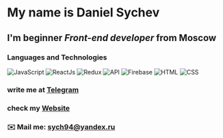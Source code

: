 # My name is **Daniel Sychev**
## I'm beginner *Front-end developer* from Moscow

### Languages and Technologies 
![JavaScript](https://img.shields.io/badge/-JavaScript-090909?style=for-the-badge&logo=JavaScript)
![ReactJs](https://img.shields.io/badge/-ReactJs-090909?style=for-the-badge&logo=React)
![Redux](https://img.shields.io/badge/-Redux-090909?style=for-the-badge&logo=Redux)
![API](https://img.shields.io/badge/-REST&#032;API-090909?style=for-the-badge)
![Firebase](https://img.shields.io/badge/-Firebase-090909?style=for-the-badge&logo=Firebase)
![HTML](https://img.shields.io/badge/-HTML-090909?style=for-the-badge&logo=html5)
![CSS](https://img.shields.io/badge/-CSS-090909?style=for-the-badge&logo=css3)


### write me at [Telegram](https://t.me/SeeYou776)
### check my [Website](https://t.me/SeeYou776)

### ✉️ Mail me: sych94@yandex.ru

<!--
**KgStar777/kgstar777** is a ✨ _special_ ✨ repository because its `README.md` (this file) appears on your GitHub profile.

Here are some ideas to get you started:

![TypeScript](https://img.shields.io/badge/-TypeScript-090909?style=for-the-badge&logo=TypeScript)

- 🔭 I’m currently working on ...
- 🌱 I’m currently learning ...
- 👯 I’m looking to collaborate on ...
- 🤔 I’m looking for help with ...
- 💬 Ask me about ...
- 📫 How to reach me: ...
- 😄 Pronouns: ...
- ⚡ Fun fact: ...
-->
